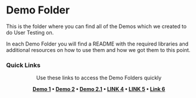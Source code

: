# Demo Folder
This is the folder where you can find all of the Demos which we created to do User Testing on.

In each Demo Folder you will find a README with the required libraries and additional resources on how to use them and how we got them to this point.

### Quick Links

<div align="center">

Use these links to access the Demo Folders quickly

**[Demo 1](Demos/Demo1) •
[Demo 2](Demos/Demo2) •
[Demo 2.1](Demos/Demo21) •
[LINK 4](https://github.com/) •
[LINK 5](https://github.com/) •
[Link 6](https://github.com/)**

</div>

<br />
